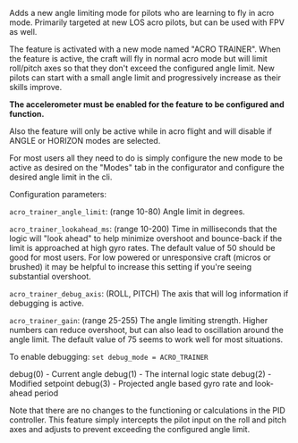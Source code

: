 Adds a new angle limiting mode for pilots who are learning to fly in acro mode. Primarily targeted at new LOS acro pilots, but can be used with FPV as well.

The feature is activated with a new mode named "ACRO TRAINER". When the feature is active, the craft will fly in normal acro mode but will limit roll/pitch axes so that they don't exceed the configured angle limit. New pilots can start with a small angle limit and progressively increase as their skills improve.

**The accelerometer must be enabled for the feature to be configured and function.**

Also the feature will only be active while in acro flight and will disable if ANGLE or HORIZON modes are selected.

For most users all they need to do is simply configure the new mode to be active as desired on the "Modes" tab in the configurator and configure the desired angle limit in the cli.

Configuration parameters:

`acro_trainer_angle_limit`: (range 10-80) Angle limit in degrees.

`acro_trainer_lookahead_ms`: (range 10-200) Time in milliseconds that the logic will "look ahead" to help minimize overshoot and bounce-back if the limit is approached at high gyro rates. The default value of 50 should be good for most users. For low powered or unresponsive craft (micros or brushed) it may be helpful to increase this setting if you're seeing substantial overshoot.

`acro_trainer_debug_axis`: (ROLL, PITCH) The axis that will log information if debugging is active.

`acro_trainer_gain`: (range 25-255) The angle limiting strength. Higher numbers can reduce overshoot, but can also lead to oscillation around the angle limit.  The default value of 75 seems to work well for most situations.

To enable debugging:
`set debug_mode = ACRO_TRAINER`

debug(0) - Current angle
debug(1) - The internal logic state
debug(2) - Modified setpoint
debug(3) - Projected angle based gyro rate and look-ahead period

Note that there are no changes to the functioning or calculations in the PID controller. This feature simply intercepts the pilot input on the roll and pitch axes and adjusts to prevent exceeding the configured angle limit.